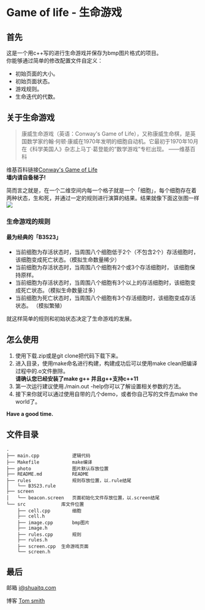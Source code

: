 # Game of life - 生命游戏
## 首先
这是一个用c++写的进行生命游戏并保存为bmp图片格式的项目。  
你能够通过简单的修改配置文件自定义：
* 初始页面的大小。
* 初始页面状态。
* 游戏规则。
* 生命迭代的代数。

## 关于生命游戏
>康威生命游戏（英语：Conway's Game of Life），又称康威生命棋，是英国数学家约翰·何顿·康威在1970年发明的细胞自动机。它最初于1970年10月在《科学美国人》杂志上马丁·葛登能的“数学游戏”专栏出现。
>——维基百科

维基百科链接[Conway's Game of Life](https://en.wikipedia.org/wiki/Conway's_Game_of_Life)  
**墙内请自备梯子!**  

简而言之就是，在一个二维空间内每一个格子就是一个「细胞」，每个细胞存在着两种状态，生和死，并通过一定的规则进行演算的结果。结果就像下面这张图一样  
![](https://upload.wikimedia.org/wikipedia/commons/e/e5/Gospers_glider_gun.gif)

### 生命游戏的规则
#### 最为经典的「B3S23」
* 当前细胞为存活状态时，当周围八个细胞低于2个（不包含2个）存活细胞时， 该细胞变成死亡状态。（模拟生命数量稀少）
* 当前细胞为存活状态时，当周围八个细胞有2个或3个存活细胞时， 该细胞保持原样。
* 当前细胞为存活状态时，当周围八个细胞有3个以上的存活细胞时，该细胞变成死亡状态。（模拟生命数量过多）
* 当前细胞为死亡状态时，当周围八个细胞有3个存活细胞时，该细胞变成存活状态。 （模拟繁殖）

就这样简单的规则和初始状态决定了生命游戏的发展。

## 怎么使用
1. 使用下载.zip或是git clone把代码下载下来。
2. 进入目录，使用make命名进行构建，构建成功后可以使用make clean把编译过程中的.o文件删除。  
**请确认您已经安装了make g++ 并且g++支持c++11**
3. 第一次运行建议使用./main.out -help你可以了解设置相关参数的方法。
4. 接下来你就可以通过使用自带的几个demo，或者你自己写的文件去make the world了。

**Have a good time.**

## 文件目录
	.
	├── main.cpp			逻辑代码
	├── Makefile			make编译
	├── photo				图片默认存放位置
	├── README.md			README
	├── rules				规则存放位置，以.rule结尾
	│   └── B3S23.rule
	├── screen
	│   └── beacon.screen	页面初始化文件存放位置，以.screen结尾
	└── src				库文件位置
    	├── cell.cpp		细胞
    	├── cell.h
    	├── image.cpp		bmp图片
    	├── image.h
    	├── rules.cpp		规则
    	├── rules.h
    	├── screen.cpp	生命游戏页面
    	└── screen.h

## 最后
邮箱 <i@shuaitq.com>

博客 [Tom smith](http://www.shuaitq.com/)

